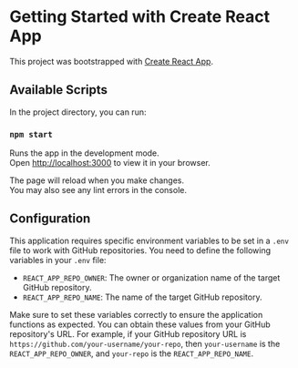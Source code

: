 # Getting Started with Create React App

This project was bootstrapped with [Create React App](https://github.com/facebook/create-react-app).

## Available Scripts

In the project directory, you can run:

### `npm start`

Runs the app in the development mode.\
Open [http://localhost:3000](http://localhost:3000) to view it in your browser.

The page will reload when you make changes.\
You may also see any lint errors in the console.

## Configuration

This application requires specific environment variables to be set in a `.env` file to work with GitHub repositories. You need to define the following variables in your `.env` file:

- `REACT_APP_REPO_OWNER`: The owner or organization name of the target GitHub repository.
- `REACT_APP_REPO_NAME`: The name of the target GitHub repository.

Make sure to set these variables correctly to ensure the application functions as expected. You can obtain these values from your GitHub repository's URL. For example, if your GitHub repository URL is `https://github.com/your-username/your-repo`, then `your-username` is the `REACT_APP_REPO_OWNER`, and `your-repo` is the `REACT_APP_REPO_NAME`.
